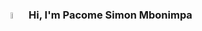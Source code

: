 ### <a href="https://forms.gle/cAkyqu1uLgF1xM7a6"><img src="https://media.giphy.com/media/hvRJCLFzcasrR4ia7z/giphy.gif" width="5%"></a> Hi, I'm Pacome Simon Mbonimpa 

<!--
**pacomesimon/pacomesimon** is a ✨ _special_ ✨ repository because its `README.md` (this file) appears on your GitHub profile.

Here are some ideas to get you started:

- 🔭 I’m currently working on ...
- 🌱 I’m currently learning ...
- 👯 I’m looking to collaborate on ...
- 🤔 I’m looking for help with ...
- 💬 Ask me about ...
- 📫 How to reach me: ...
- 😄 Pronouns: ...
- ⚡ Fun fact: ...
-->

